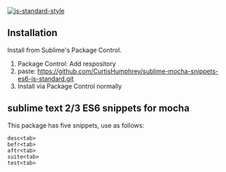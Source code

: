 [![js-standard-style](https://img.shields.io/badge/code%20style-standard-brightgreen.svg)](http://standardjs.com/)

## Installation

Install from Sublime's Package Control.
1) Package Control: Add respository
2) paste: https://github.com/CurtisHumphrey/sublime-mocha-snippets-es6-js-standard.git
3) Install via Package Control normally

## sublime text 2/3 ES6 snippets for mocha

This package has five snippets, use as follows:

	desc<tab>
	befr<tab>
	aftr<tab>
	suite<tab>
	test<tab>
